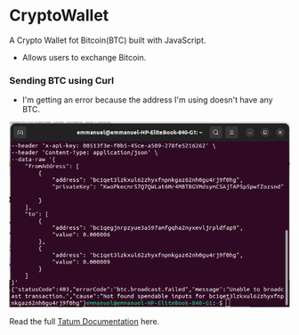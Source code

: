 # CryptoWallet

A Crypto Wallet fot Bitcoin(BTC) built with JavaScript.

- Allows users to exchange Bitcoin.

### Sending BTC using Curl

- I'm getting an error because the address I'm using doesn't have any BTC.

![Sending BTC using curl](curl.png 'Sending BTC using curl')

Read the full [Tatum Documentation](https://docs.tatum.io/guides/blockchain/how-to-send-bitcoin-transaction) here.

